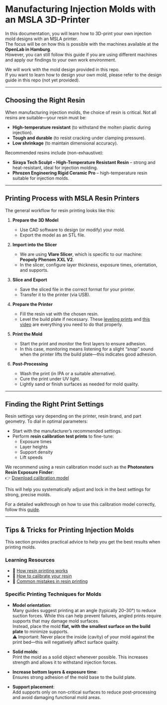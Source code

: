 # Manufacturing Injection Molds with an MSLA 3D-Printer

In this documentation, you will learn how to 3D-print your own injection mold designs with an MSLA printer.  
The focus will be on how this is possible with the machines available at the **OpenLab in Hamburg**.  
However, you can still follow this guide if you are using different machines and apply our findings to your own work environment.  

We will work with the mold design provided in this repo.  
If you want to learn how to design your own mold, please refer to the design guide in this repo (not yet provided).  

---

## Choosing the Right Resin

When manufacturing injection molds, the choice of resin is critical. Not all resins are suitable—your resin must be:

- **High-temperature resistant** (to withstand the molten plastic during injection).  
- **Tough and durable** (to resist cracking under clamping pressure).  
- **Low shrinkage** (to maintain dimensional accuracy).  

Recommended resins include (non-exhaustive):  

- **Siraya Tech Sculpt – High-Temperature Resistant Resin** – strong and heat-resistant, ideal for injection molding.  
- **Phrozen Engineering Rigid Ceramic Pro** – high-temperature resin suitable for injection molds.  

---

## Printing Process with MSLA Resin Printers

The general workflow for resin printing looks like this:

1. **Prepare the 3D Model**  
   - Use CAD software to design (or modify) your mold.  
   - Export the model as an STL file.  

2. **Import into the Slicer**  
   - We are using **Vlare Slicer**, which is specific to our machine:  
     **Peopoly Phenom XXL V2**.  
   - In the slicer, configure layer thickness, exposure times, orientation, and supports.  

3. **Slice and Export**  
   - Save the sliced file in the correct format for your printer.  
   - Transfer it to the printer (via USB).  

4. **Prepare the Printer**  
   - Fill the resin vat with the chosen resin.  
   - Level the build plate if necessary. These [leveling prints](https://cults3d.com/en/3d-model/tool/j3d-tech-s-bed-of-calibration) and [this video](https://www.youtube.com/watch?v=vUhc_F2-7YA&t=77s) are everything you need to do that properly. 

5. **Print the Mold**  
   - Start the print and monitor the first layers to ensure adhesion.  
   - In this case, monitoring means listening for a slight *“snap”* sound when the printer lifts the build plate—this indicates good adhesion.  

6. **Post-Processing**  
   - Wash the print (in IPA or a suitable alternative).  
   - Cure the print under UV light.  
   - Lightly sand or finish surfaces as needed for mold quality.  

---

## Finding the Right Print Settings

Resin settings vary depending on the printer, resin brand, and part geometry. To dial in optimal parameters:

- Start with the manufacturer’s recommended settings.  
- Perform **resin calibration test prints** to fine-tune:  
  - Exposure times  
  - Layer heights  
  - Support density  
  - Lift speeds  

We recommend using a resin calibration model such as the **Photonsters Resin Exposure Finder**:  
👉 [Download calibration model](https://www.thingiverse.com/thing:6023738)  

This will help you systematically adjust and lock in the best settings for strong, precise molds.  

For a detailed walkthrough on how to use this calibration model correctly, follow this [guide](https://3dprinterly.com/how-to-calibrate-resin-3d-prints-testing-for-resin-exposure/).  

---

## Tips & Tricks for Printing Injection Molds

This section provides practical advice to help you get the best results when printing molds.

### Learning Resources
- 🎥 [How resin printing works](https://www.youtube.com/watch?v=pbYAhjASGFY&t=414s)  
- 🎥 [How to calibrate your resin](https://www.youtube.com/watch?v=yhWyQPS6qmQ)  
- 🎥 [Common mistakes in resin printing](https://www.youtube.com/watch?v=vUhc_F2-7YA&t=77s)  

### Specific Printing Techniques for Molds
- **Model orientation**:  
  Many guides suggest printing at an angle (typically 20–30°) to reduce suction forces. While this can help prevent failures, angled prints require supports that may damage mold surfaces.  
  Instead, place the mold **flat, with the smallest surface on the build plate** to minimize supports.  
  ⚠️ Important: Never place the inside (cavity) of your mold against the print bed—this will negatively affect surface quality.  

- **Solid molds**:  
  Print the mold as a solid object whenever possible. This increases strength and allows it to withstand injection forces.  

- **Increase bottom layers & exposure time**:  
  Ensures strong adhesion of the mold base to the build plate.  

- **Support placement**:  
  Add supports only on non-critical surfaces to reduce post-processing and avoid damaging functional mold areas.  

